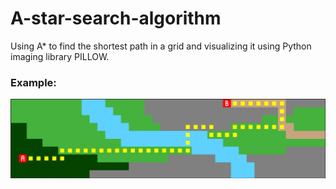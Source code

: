 # A-star-search-algorithm
Using A* to find the shortest path in a grid and visualizing it using Python imaging library PILLOW.

### Example:
![Shortest path visualization](https://raw.githubusercontent.com/Trebua/A-star-search-algorithm/master/div/avisual.jpg)

